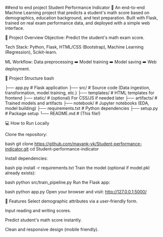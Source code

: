 ##end to end project
Student Performance Indicator 🎯
An end-to-end Machine Learning project that predicts a student's math score based on demographics, education background, and test preparation.
Built with Flask, trained on real exam performance data, and deployed with a simple web interface.

🚀 Project Overview
Objective: Predict the student's math exam score.

Tech Stack: Python, Flask, HTML/CSS (Bootstrap), Machine Learning (Regression), Scikit-learn.

ML Workflow: Data preprocessing ➡️ Model training ➡️ Model saving ➡️ Web deployment.

📁 Project Structure
bash

├── app.py                  # Flask application
├── src/                     # Source code (Data ingestion, transformation, model training, etc.)
├── templates/               # HTML templates for frontend
├── static/                  # (optional) For CSS/JS if needed later
├── artifacts/               # Trained models and artifacts
├── notebook/                # Jupyter notebooks (EDA, model building)
├── requirements.txt         # Python dependencies
├── setup.py                 # Package setup
└── README.md                # (This file!)


💻 How to Run Locally

Clone the repository:

bash
git clone https://github.com/mayank-vk/Student-performance-indicator.git
cd Student-performance-indicator

Install dependencies:

bash
pip install -r requirements.txt
Train the model (optional if model.pkl already exists):

bash
python src/train_pipeline.py
Run the Flask app:

bash
python app.py
Open your browser and visit:
http://127.0.0.1:5000/


🎯 Features
Select demographic attributes via a user-friendly form.

Input reading and writing scores.

Predict student's math score instantly.

Clean and responsive design (mobile friendly).